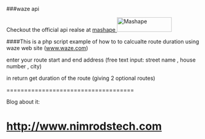 ###waze api 

Checkout the official api realse at <a href="https://www.mashape.com/bestapi/waze-calculate-route-duration?&amp;utm_campaign=mashape5-embed&amp;utm_medium=button&amp;utm_source=waze-calculate-route-duration&amp;utm_content=anchorlink&amp;utm_term=icon-dark"> mashape <img src="https://d1g84eaw0qjo7s.cloudfront.net/images/badges/badge-icon-dark-6460f8cc.png" width="143" height="38" alt="Mashape"></a>

####This is a php script example of how to to calcualte route duration using waze web site (www.waze.com)

enter your route start and end address (free text input: street name , house number , city)

in return get duration of the route (giving 2 optional routes)

====================================

Blog about it:

http://www.nimrodstech.com
====================================
